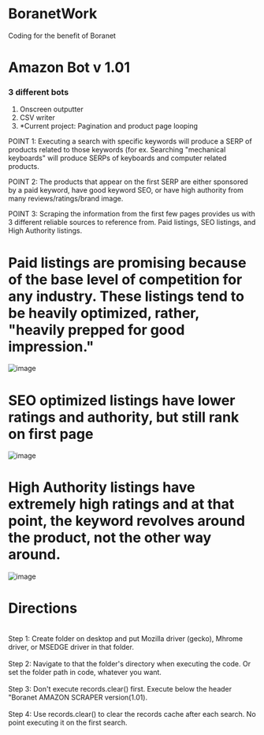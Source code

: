 # BoranetWork
Coding for the benefit of Boranet 

# Amazon Bot v 1.01
### 3 different bots
1) Onscreen outputter 
2) CSV writer
3) *Current project: Pagination and product page looping

POINT 1: Executing a search with specific keywords will produce a SERP of products related to those keywords (for ex. Searching "mechanical keyboards" will produce SERPs of keyboards and computer related products.

POINT 2: The products that appear on the first SERP are either sponsored by a paid keyword, have good keyword SEO, or have high authority from many reviews/ratings/brand image.

POINT 3: Scraping the information from the first few pages provides us with 3 different reliable sources to reference from. Paid listings, SEO listings, and High Authority listings.

# Paid listings are promising because of the base level of competition for any industry. These listings tend to be heavily optimized, rather, "heavily prepped for good impression."
![image](https://user-images.githubusercontent.com/82443544/114599804-9590fd00-9c61-11eb-8dcf-4eb6baf7546e.png)


# SEO optimized listings have lower ratings and authority, but still rank on first page
![image](https://user-images.githubusercontent.com/82443544/114601923-0b966380-9c64-11eb-8347-0146f0cd81be.png)


# High Authority listings have extremely high ratings and at that point, the keyword revolves around the product, not the other way around.
![image](https://user-images.githubusercontent.com/82443544/114602381-89f30580-9c64-11eb-958e-ca202f2ff66c.png)

# Directions
<br> Step 1: Create folder on desktop and put Mozilla driver (gecko), Mhrome driver, or MSEDGE driver in that folder. </br>
<br>Step 2: Navigate to that the folder's directory when executing the code. Or set the folder path in code, whatever you want.</br>
<br>Step 3: Don't execute records.clear() first. Execute below the header "Boranet AMAZON SCRAPER version(1.01).</br>
<br>Step 4: Use records.clear() to clear the records cache after each search. No point executing it on the first search.</br>
